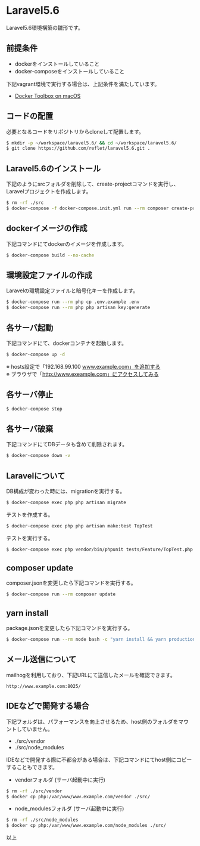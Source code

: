 # Laravel5.6
Laravel5.6環境構築の雛形です。

## 前提条件
- dockerをインストールしていること
- docker-composeをインストールしていること

下記vagrant環境で実行する場合は、上記条件を満たしています。
* [Docker Toolbox on macOS](https://docs.docker.com/toolbox/toolbox_install_mac/)

## コードの配置
必要となるコードをリポジトリからcloneして配置します。
```bash
$ mkdir -p ~/workspace/laravel5.6/ && cd ~/workspace/laravel5.6/
$ git clone https://github.com/reflet/laravel5.6.git .
```

## Laravel5.6のインストール
下記のようにsrcフォルダを削除して、create-projectコマンドを実行し、Laravelプロジェクトを作成します。
```bash
$ rm -rf ./src
$ docker-compose -f docker-compose.init.yml run --rm composer create-project "laravel/laravel=5.6.*" .
```

## dockerイメージの作成
下記コマンドにてdockerのイメージを作成します。
```bash
$ docker-compose build --no-cache
```

## 環境設定ファイルの作成
Laravelの環境設定ファイルと暗号化キーを作成します。
```bash
$ docker-compose run --rm php cp .env.example .env
$ docker-compose run --rm php php artisan key:generate
```

## 各サーバ起動
下記コマンドにて、dockerコンテナを起動します。
```bash
$ docker-compose up -d
```
※ hosts設定で「192.168.99.100 www.example.com」を追加する  
※ ブラウザで「http://www.exeample.com」にアクセスしてみる  

## 各サーバ停止
```bash
$ docker-compose stop
```

## 各サーバ破棄
下記コマンドにてDBデータも含めて削除されます。  
```bash
$ docker-compose down -v
```

## Laravelについて
DB構成が変わった時には、migrationを実行する。
```bash
$ docker-compose exec php php artisan migrate
```

テストを作成する。
```bash
$ docker-compose exec php php artisan make:test TopTest
```

テストを実行する。
```bash
$ docker-compose exec php vendor/bin/phpunit tests/Feature/TopTest.php
```

## composer update
composer.jsonを変更したら下記コマンドを実行する。
```bash
$ docker-compose run --rm composer update
```

## yarn install
package.jsonを変更したら下記コマンドを実行する。
```bash
$ docker-compose run --rm node bash -c "yarn install && yarn production"
```

## メール送信について
mailhogを利用しており、下記URLにて送信したメールを確認できます。
```
http://www.example.com:8025/
```

## IDEなどで開発する場合
下記フォルダは、パフォーマンスを向上させるため、host側のフォルダをマウントしていません。  
- ./src/vendor
- ./src/node_modules

IDEなどで開発する際に不都合がある場合は、下記コマンドにてhost側にコピーすることもできます。
- vendorフォルダ (サーバ起動中に実行)
```bash
$ rm -rf ./src/vendor
$ docker cp php:/var/www/www.example.com/vendor ./src/
```
- node_modulesフォルダ (サーバ起動中に実行)
```bash
$ rm -rf ./src/node_modules
$ docker cp php:/var/www/www.example.com/node_modules ./src/
```

以上
